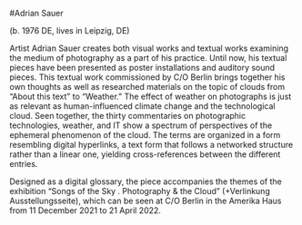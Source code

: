 #Adrian Sauer

(b. 1976 DE, lives in Leipzig, DE)

Artist Adrian Sauer creates both visual works and textual works examining the medium of photography as a part of his practice. Until now, his textual pieces have been presented as poster installations and auditory sound pieces. This textual work commissioned by C/O Berlin brings together his own thoughts as well as researched materials on the topic of clouds from “About this text” to “Weather.” The effect of weather on photographs is just as relevant as human-influenced climate change and the technological cloud. Seen together, the thirty commentaries on photographic technologies, weather, and IT show a spectrum of perspectives of the ephemeral phenomenon of the cloud. The terms are organized in a form resembling digital hyperlinks, a text form that follows a networked structure rather than a linear one, yielding cross-references between the different entries.

Designed as a digital glossary, the piece accompanies the themes of the exhibition “Songs of the Sky . Photography & the Cloud” (+Verlinkung Ausstellungsseite), which can be seen at C/O Berlin in the Amerika Haus from 11 December 2021 to 21 April 2022.
